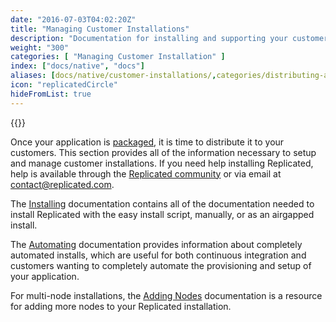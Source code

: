 ```yaml
---
date: "2016-07-03T04:02:20Z"
title: "Managing Customer Installations"
description: "Documentation for installing and supporting your customers."
weight: "300"
categories: [ "Managing Customer Installation" ]
index: ["docs/native", "docs"]
aliases: [docs/native/customer-installations/,categories/distributing-an-application/,/docs/kb/supporting-your-customers/customer-install-instructions/,/guides/installation-and-support/,/guides/become-production-ready/]
icon: "replicatedCircle"
hideFromList: true
---
```


{{<legacynotice name="native">}}

Once your application is [packaged](/docs/native/packaging-an-application/overview), it is time to distribute it to your customers. This section provides all of the information necessary to setup and manage customer installations. If you need help installing Replicated, help is available through the [Replicated community](https://help.replicated.com/community/) or via email at [contact@replicated.com](mailto:contact@replicated.com).

The [Installing](/docs/native/customer-installations/installing) documentation contains all of the documentation needed to install Replicated with the easy install script, manually, or as an airgapped install.

The [Automating](/docs/native/customer-installations/automating) documentation provides information about completely automated installs, which are useful for both continuous integration and customers wanting to completely automate the provisioning and setup of your application.

For multi-node installations, the [Adding Nodes](/docs/native/customer-installations/add-nodes) documentation is a resource for adding more nodes to your Replicated installation.
